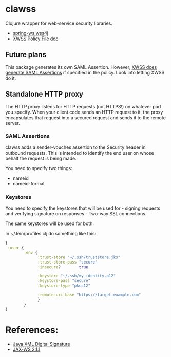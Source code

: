 # clawss

Clojure wrapper for web-service security libraries.

- [spring-ws wss4j](http://docs.spring.io/spring-ws/site/reference/html/security.html#security-xws-security-interceptor)
- [XWSS Policy File doc](http://docs.oracle.com/cd/E17802_01/webservices/webservices/docs/1.6/tutorial/doc/XWS-SecurityIntro4.html#wp564887)

## Future plans

This package generates its own SAML Assertion.  However, [XWSS does generate SAML Assertions](http://docs.oracle.com/cd/E17802_01/webservices/webservices/docs/1.6/tutorial/doc/XWS-SecurityIntro4.html#wp580723)
if specified in the policy.
Look into letting XWSS do it.

## Standalone HTTP proxy

The HTTP proxy listens for HTTP requests (not HTTPS!) on whatever port you specify.
When your client code sends an HTTP request to it, the proxy encapsulates
that request into a secured request and sends it to the remote server.

### SAML Assertions

clawss adds a sender-vouches assertion to the Security header in outbound requests.
This is intended to identify the end user on whose behalf the request is being made.

You need to specify two things:
- nameid
- nameid-format



### Keystores

You need to specify the keystores that will be used for 
    - signing requests and verifying signature on responses
    - Two-way SSL connections

The same keystores will be used for both.

In ~/.lein/profiles.clj do something like this:

```clojure
{
 :user {
        :env {
              :trust-store "~/.ssh/truststore.jks"
              :trust-store-pass "secure"
              :insecure?        true

              :keystore "~/.ssh/my-identity.p12"
              :keystore-pass "secure"
              :keystore-type "pkcs12"

              :remote-uri-base "https://target.example.com"
              }
        }
}
```


# References:

- [Java XML Digital Signature](http://docs.oracle.com/javase/8/docs/technotes/guides/security/xmldsig/XMLDigitalSignature.html)
- [JAX-WS 2.1.1](https://jax-ws.java.net/nonav/2.1.1/docs/UsersGuide.html)
